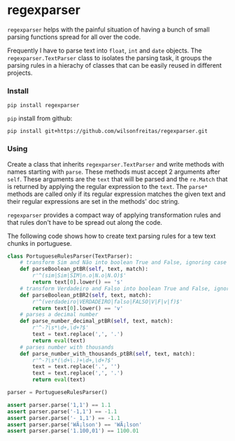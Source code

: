 # regexparser

`regexparser` helps with the painful situation of having a bunch of small
parsing functions spread for all over the code.

Frequently I have to parse text into `float`, `int` and `date` objects.
The `regexparser.TextParser` class to isolates the parsing task,
it groups the parsing rules in a hierachy of classes that can be easily reused
in different projects.

### Install

    pip install regexparser

`pip` install from github:

	pip install git+https://github.com/wilsonfreitas/regexparser.git

### Using

Create a class that inherits `regexparser.TextParser` and write methods with names starting with `parse`.
These methods must accept 2 arguments after `self`.
These arguments are the `text` that will be parsed and the `re.Match` that is returned by applying the regular expression to the `text`.
The `parse*` methods are called only if its regular expression matches the given text and their regular expressions are set in the methods' doc string.

`regexparser` provides a compact way of applying transformation rules and that rules don't have to be spread out along the code.

The following code shows how to create text parsing rules for a tew text chunks in portuguese.

```python
class PortugueseRulesParser(TextParser):
    # transform Sim and Não into boolean True and False, ignoring case
    def parseBoolean_ptBR(self, text, match):
        r'^(sim|Sim|SIM|n.o|N.o|N.O)$'
        return text[0].lower() == 's'
    # transform Verdadeiro and Falso into boolean True and False, ignoring case
    def parseBoolean_ptBR2(self, text, match):
        r'^(verdadeiro|VERDADEIRO|falso|FALSO|V|F|v|f)$'
        return text[0].lower() == 'v'
    # parses a decimal number
    def parse_number_decimal_ptBR(self, text, match):
        r'^-?\s*\d+,\d+?$'
        text = text.replace(',', '.')
        return eval(text)
    # parses number with thousands
    def parse_number_with_thousands_ptBR(self, text, match):
        r'^-?\s*(\d+\.)+\d+,\d+?$'
        text = text.replace('.', '')
        text = text.replace(',', '.')
        return eval(text)

parser = PortugueseRulesParser()

assert parser.parse('1,1') == 1.1
assert parser.parse('-1,1') == -1.1
assert parser.parse('- 1,1') == -1.1
assert parser.parse('WÃ¡lson') == 'WÃ¡lson'
assert parser.parse('1.100,01') == 1100.01
```
